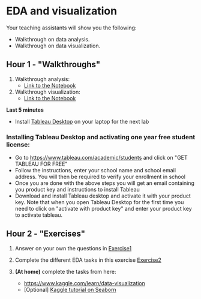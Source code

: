# EDA and visualization

Your teaching assistants will show you the following:
- Walkthrough on data analysis.
- Walkthrough on data visualization.



## Hour 1 - "Walkthroughs"

1. Walkthrough analysis:
    - [Link to the Notebook](https://colab.research.google.com/github/michalis0/Business-Intelligence-and-Analytics/blob/master/week3%20-%20EDA%20and%20Visualization/walkthroughs/Introduction_to_Data_Analysis_through_examples.ipynb)
2. Walkthrough visualization: 
    - [Link to the Notebook](https://colab.research.google.com/github/michalis0/Business-Intelligence-and-Analytics/blob/master/week3%20-%20EDA%20and%20Visualization/walkthroughs/walkthroughs_week_3_BIA.ipynb)
    
    
**Last 5 minutes**
- Install [Tableau Desktop](https://www.tableau.com/products/desktop/download) on your laptop for the next lab

### Installing Tableau Desktop and activating one year free student license:

- Go to https://www.tableau.com/academic/students and click on "GET TABLEAU FOR FREE"
- Follow the instructions, enter your school name and school email address. You will then be required to verify your enrollment in school
- Once you are done with the above steps you will get an email containing you product key and instructions to install Tableau
- Download and install Tableau desktop and activate it with your product key. Note that when you open Tableau Desktop for the first time you need to click on "activate with product key" and enter your product key to activate tableau.


## Hour 2 - "Exercises"
1. Answer on your own the questions in [Exercise1](https://colab.research.google.com/github/michalis0/Business-Intelligence-and-Analytics/blob/master/week3%20-%20EDA%20and%20Visualization/Exercises/Exercise1_week3.ipynb)

2. Complete the different EDA tasks in this exercise [Exercise2](https://colab.research.google.com/github/michalis0/Business-Intelligence-and-Analytics/blob/master/week3%20-%20EDA%20and%20Visualization/Exercises/Exercise2_week3.ipynb)


3. **(At home)** complete the tasks from here:
    - https://www.kaggle.com/learn/data-visualization
    - [Optional] [Kaggle tutorial on Seaborn](https://www.kaggle.com/kanncaa1/seaborn-tutorial-for-beginners)
